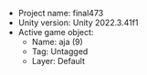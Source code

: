 <!-- UNITY CODE ASSIST INSTRUCTIONS START -->
- Project name: final473
- Unity version: Unity 2022.3.41f1
- Active game object:
  - Name: aja (9)
  - Tag: Untagged
  - Layer: Default
<!-- UNITY CODE ASSIST INSTRUCTIONS END -->